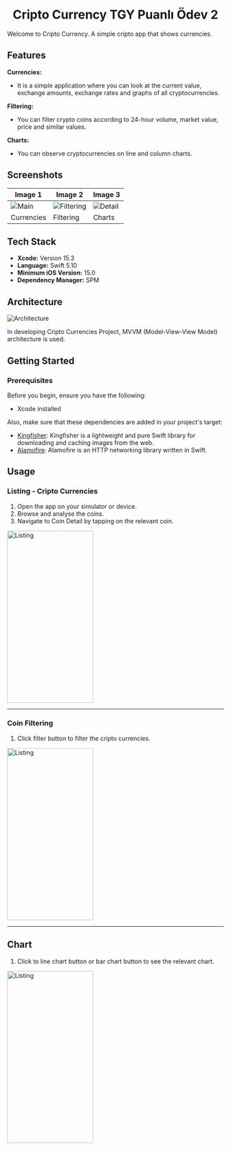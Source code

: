 <div align="center">
  <h1>Cripto Currency TGY Puanlı Ödev 2</h1>
</div>
 
Welcome to Cripto Currency. A simple cripto app that shows currencies.

## Features

 **Currencies:**
- It is a simple application where you can look at the current value, exchange amounts, exchange rates and graphs of all cryptocurrencies.
  
 **Filtering:**
- You can filter crypto coins according to 24-hour volume, market value, price and similar values.
  
 **Charts:**
- You can observe cryptocurrencies on line and column charts.

## Screenshots

| Image 1                | Image 2                | Image 3                |
|------------------------|------------------------|------------------------|
| ![Main](https://github.com/FurkanMDemiray/TGYCriptoCurrency/blob/main/Gifs/main.gif )  | ![Filtering](https://github.com/FurkanMDemiray/TGYCriptoCurrency/blob/main/Gifs/filtering.gif) | ![Detail](https://github.com/FurkanMDemiray/TGYCriptoCurrency/blob/main/Gifs/charts.gif) |
| Currencies   | Filtering    | Charts    |


## Tech Stack

- **Xcode:** Version 15.3
- **Language:** Swift 5.10
- **Minimum iOS Version:** 15.0
- **Dependency Manager:** SPM

## Architecture

![Architecture](https://devnot.com/wp-content/uploads/2015/01/mvvm-pattern.gif)

In developing Cripto Currencies Project, MVVM (Model-View-View Model) architecture is used.

## Getting Started

### Prerequisites

Before you begin, ensure you have the following:

- Xcode installed

Also, make sure that these dependencies are added in your project's target:

- [Kingfisher](https://github.com/onevcat/Kingfisher):  Kingfisher is a lightweight and pure Swift library for downloading and caching images from the web.
- [Alamofire](https://github.com/Alamofire/Alamofire): Alamofire is an HTTP networking library written in Swift.

## Usage

###  Listing - Cripto Currencies

1. Open the app on your simulator or device.
2. Browse and analyse the coins.
3. Navigate to Coin Detail by tapping on the relevant coin.

 <p align="left">
  <img src="https://github.com/FurkanMDemiray/TGYCriptoCurrency/blob/main/Gifs/main.gif" alt="Listing" width="200" height="400">
</p>

---

### Coin Filtering 

1. Click filter button to filter the cripto currencies.

   <p align="left">
  <img src="https://github.com/FurkanMDemiray/TGYCriptoCurrency/blob/main/Gifs/filtering.gif" alt="Listing" width="200" height="400">
</p>

---

## Chart

1. Click to line chart button or bar chart button to see the relevant chart.

<p align="left">
  <img src="https://github.com/FurkanMDemiray/TGYCriptoCurrency/blob/main/Gifs/charts.gif" alt="Listing" width="200" height="400">
</p>
